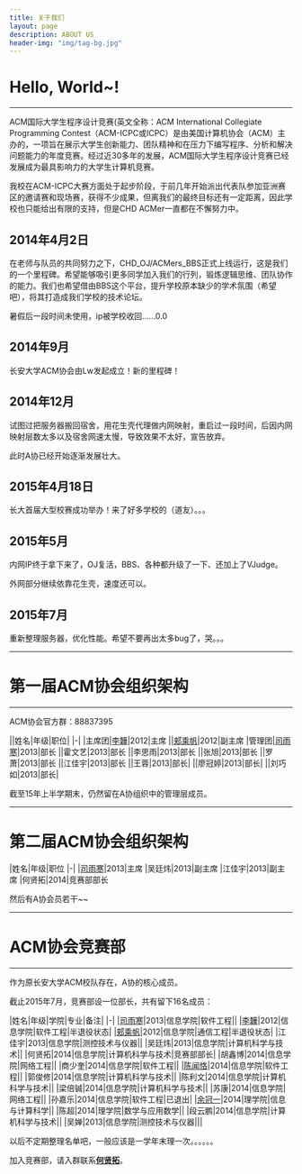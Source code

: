 ```yaml
---
title: 关于我们
layout: page
description: ABOUT US
header-img: "img/tag-bg.jpg"
---
```



# Hello, World~!

---

ACM国际大学生程序设计竞赛(英文全称：ACM International Collegiate Programming Contest（ACM-ICPC或ICPC）是由美国计算机协会（ACM）主办的，一项旨在展示大学生创新能力、团队精神和在压力下编写程序、分析和解决问题能力的年度竞赛。经过近30多年的发展，ACM国际大学生程序设计竞赛已经发展成为最具影响力的大学生计算机竞赛。

我校在ACM-ICPC大赛方面处于起步阶段，于前几年开始派出代表队参加亚洲赛区的邀请赛和现场赛，获得不少成果，但离我们的最终目标还有一定距离，因此学校也只能给出有限的支持，但是CHD ACMer一直都在不懈努力中。

## 2014年4月2日

在老师与队员的共同努力之下，CHD_OJ/ACMers_BBS正式上线运行，这是我们的一个里程碑。希望能够吸引更多同学加入我们的行列，锻炼逻辑思维、团队协作的能力。我们也希望借由BBS这个平台，提升学校原本缺少的学术氛围（希望吧），将其打造成我们学校的技术论坛。

暑假后一段时间未使用，ip被学校收回......0.0

## 2014年9月

长安大学ACM协会由Lw发起成立！新的里程碑！

## 2014年12月

试图过把服务器搬回宿舍，用花生壳代理做内网映射，重启过一段时间，后因内网映射层数太多以及宿舍网速太慢，导致效果不太好，宣告放弃。

此时A协已经开始逐渐发展壮大。

## 2015年4月18日

长大首届大型校赛成功举办！来了好多学校的（道友）。。。

## 2015年5月

内网IP终于拿下来了，OJ复活，BBS、各种都升级了一下、还加上了VJudge。

外网部分继续依靠花生壳，速度还可以。

## 2015年7月

重新整理服务器，优化性能。希望不要再出太多bug了，哭。。。

---

# 第一届ACM协会组织架构

---

ACM协会官方群：88837395

||姓名|年级|职位|
|-|
|主席团|[李韡](http://bigballon.github.io/)|2012|主席
||[郏乘帆](http://jcf94.github.io/)|2012|副主席
|管理团|[司雨寒](http://www.cnblogs.com/AOQNRMGYXLMV/)|2013|部长
||霍文艺|2013|部长
||李思雨|2013|部长
||张旭|2013|部长
||罗萧|2013|部长
||江佳宇|2013|部长
||王蓉|2013|部长|
||廖冠婷|2013|部长|
||刘巧如|2013|部长|

截至15年上半学期末，仍然留在A协组织中的管理层成员。

---

# 第二届ACM协会组织架构

|姓名|年级|职位
|-|
|[司雨寒](http://www.cnblogs.com/AOQNRMGYXLMV/)|2013|主席
|吴廷炜|2013|副主席
|江佳宇|2013|副主席
|何贤拓|2014|竞赛部部长

然后有A协会员若干~~

---

# ACM协会竞赛部

---

作为原长安大学ACM校队存在，A协的核心成员。

截止2015年7月，竞赛部设一位部长，共有留下16名成员：

|姓名|年级|学院|专业|备注|
|-|
|[司雨寒](http://www.cnblogs.com/AOQNRMGYXLMV/)|2013|信息学院|软件工程||
|[李韡](http://bigballon.github.io/)|2012|信息学院|软件工程|半退役状态|
|[郏乘帆](http://jcf94.github.io/)|2012|信息学院|通信工程|半退役状态|
|江佳宇|2013|信息学院|测控技术与仪器||
|吴廷炜|2013|信息学院|计算机科学与技术||
|何贤拓|2014|信息学院|计算机科学与技术|竞赛部部长|
|胡鑫博|2014|信息学院|网络工程||
|商少奎|2014|信息学院|软件工程||
|[陈闻恪](http://www.cnblogs.com/acm1314/)|2014|信息学院|软件工程||
|郭俊修|2014|信息学院|计算机科学与技术||
|陈利文|2014|信息学院|计算机科学与技术||
|梁倍铖|2014|信息学院|计算机科学与技术||
|苏康|2014|信息学院|网络工程||
|孙嘉乐|2014|信息学院|软件工程|已退出|
|[余冠一](http://www.cnblogs.com/Aguin/)|2014|理学院|信息与计算科学||
|陈超|2014|理学院|数学与应用数学||
|段云鹏|2014|信息学院|计算机科学与技术||
|吴婵|2013|信息学院|测控技术与仪器|||

以后不定期整理名单吧，一般应该是一学年末理一次。。。。。。

加入竞赛部，请入群联系<u>**何贤拓**</u>。
